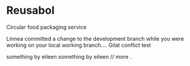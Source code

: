 # Reusabol
Circular food packaging service

Linnea committed a change to the development branch while you were working on your local working branch....
Gilat
conflict test


something by eileen
something by eileen // more
.
